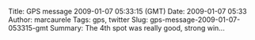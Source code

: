 Title: GPS message 2009-01-07 05:33:15 (GMT)
Date: 2009-01-07 05:33
Author: marcaurele
Tags: gps, twitter
Slug: gps-message-2009-01-07-053315-gmt
Summary: The 4th spot was really good, strong win...

<div id="gmap_20090106_213315" class="gmap"></div><script type="text/javascript">var gmap_20090106_213315={latitude:-39.8863,longitude:174.901,date:"2009-01-07 05:33:15 GMT",message:"The 4th spot was really good, strong wind a bit gusty &amp; high waves, a good recipie to make big jumps with the kites"};</script><script type="text/javascript" src="http://maps.google.com/maps?file=api&v=2&key=ABQIAAAAQAIOvERX26PIpIrh8sl_gRTtWEQBmOtJcMt1yzdnv7RWxqz1XxS_KYfmkM8Ye2Ypnzn4_F4H1HTKLQ"></script><script type="text/javascript" src="/theme/js/syl_googlemaps.js"></script>
